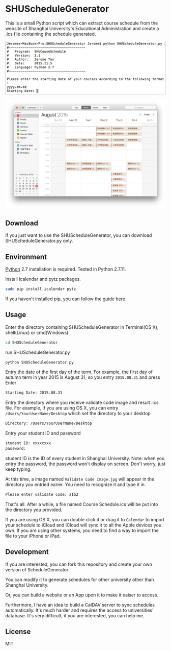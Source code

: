# SHUScheduleGenerator

This is a small Python script which can extract course schedule from the website of Shanghai University's Educational Administration and create a .ics file containing the schedule generated.

![](https://raw.githubusercontent.com/JeromeTan1997/SHUScheduleGenerator/master/assets/screenshot.png)

![](https://raw.githubusercontent.com/JeromeTan1997/SHUScheduleGenerator/master/assets/result.png)

## Download

If you just want to use the SHUScheduleGenerator, you can download SHUScheduleGenerator.py only.

## Environment

[Python](https://www.python.org) 2.7 installation is required. Tested in Python 2.7.11.

Install icalendar and pytz packages.

``` sh
sudo pip install icalendar pytz
```

If you haven't installed pip, you can follow the guide [here](https://pip.pypa.io/en/stable/installings/).

## Usage

Enter the directory containing SHUScheduleGenerator in Terminal(OS X), shell(Linux) or cmd(Windows)

``` sh
cd SHUScheduleGenerator
```

run SHUScheduleGenerator.py

``` sh
python SHUScheduleGenerator.py
```

Entry the date of the first day of the term. For example, the first day of autumn term in year 2015 is August 31, so you entry `2015.08.31` and press Enter

``` sh
Starting Date: 2015.08.31
```

Entry the directory where you receive validate code image and result .ics file. For example, if you are using OS X, you can entry `/Users/YourUserName/Desktop` which set the directory to your desktop

``` sh
Directory: /Users/YourUserName/Desktop
```

Entry your student ID and password

``` sh
student ID: xxxxxxxx
password:
```

student ID is the ID of every student in Shanghai University.
Note: when you entry the password, the password won't display on screen. Don't worry, just keep typing.

At this time, a image named `Validate Code Image.jpg` will appear in the directory you entried earier. You need to recognize it and type it in.

``` sh
Please enter validate code: a1b2
```

That's all. After a while, a file named Course Schedule.ics will be put into the directory you provided.

If you are using OS X, you can double click it or drag it to `Calendar` to import your schedule to iCloud and iCloud will sync it to all the Apple devices you own. If you are using other systems, you need to find a way to import the file to your iPhone or iPad.

## Development

If you are interested, you can fork this repository and create your own version of ScheduleGenerator.

You can modify it to generate schedules for other university other than Shanghai University.

Or, you can build a website or an App upon it to make it eaiser to access.

Furthermore, I have an idea to build a CalDAV server to sync schedules automatically. It's much harder and requires the access to universities' database. It's very difficult, if you are interested, you can help me.

## License

MIT
